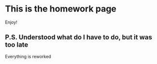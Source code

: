 # This is the homework page

Enjoy!

## P.S. Understood what do I have to do, but it was too late

Everything is reworked